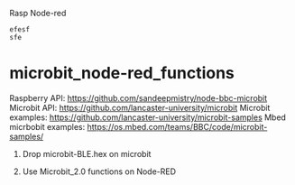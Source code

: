 Rasp Node-red


    efesf
	sfe


# microbit_node-red_functions
Raspberry API:  https://github.com/sandeepmistry/node-bbc-microbit
Microbit API:   https://github.com/lancaster-university/microbit
Microbit examples: https://github.com/lancaster-university/microbit-samples
Mbed micrbobit examples: https://os.mbed.com/teams/BBC/code/microbit-samples/
1)  Drop microbit-BLE.hex on microbit

2)  Use Microbit_2.0 functions on Node-RED
